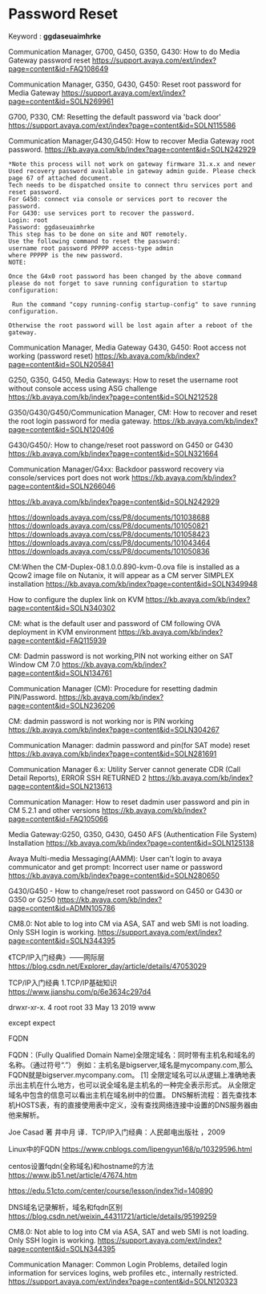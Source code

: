 # Password Reset
Keyword : **ggdaseuaimhrke**

Communication Manager, G700, G450, G350, G430: How to do Media Gateway password reset
https://support.avaya.com/ext/index?page=content&id=FAQ108649


Communication Manager, G350, G430, G450: Reset root password for Media Gateway
https://support.avaya.com/ext/index?page=content&id=SOLN269961



G700, P330, CM: Resetting the default password via 'back door'
https://support.avaya.com/ext/index?page=content&id=SOLN115586


Communication Manager,G430,G450: How to recover Media Gateway root password.
https://kb.avaya.com/kb/index?page=content&id=SOLN242929


```
*Note this process will not work on gateway firmware 31.x.x and newer
Used recovery password available in gateway admin guide. Please check page 67 of attached document.
Tech needs to be dispatched onsite to connect thru services port and reset password.  
For G450: connect via console or services port to recover the password.
For G430: use services port to recover the password.  
Login: root
Password: ggdaseuaimhrke
This step has to be done on site and NOT remotely.
Use the following command to reset the password:
username root password PPPPP access-type admin
where PPPPP is the new password.
NOTE:

Once the G4x0 root password has been changed by the above command please do not forget to save running configuration to startup configuration:

 Run the command "copy running-config startup-config" to save running configuration.

Otherwise the root password will be lost again after a reboot of the gateway.
```

Communication Manager, Media Gateway G430, G450: Root access not working (password reset)
https://kb.avaya.com/kb/index?page=content&id=SOLN205841


G250, G350, G450, Media Gateways: How to reset the username root without console access using ASG challenge
https://kb.avaya.com/kb/index?page=content&id=SOLN212528


G350/G430/G450/Communication Manager, CM: How to recover and reset the root login password for media gateway.
https://kb.avaya.com/kb/index?page=content&id=SOLN120406

G430/G450/: How to change/reset root password on G450 or G430
https://kb.avaya.com/kb/index?page=content&id=SOLN321664


Communication Manager/G4xx: Backdoor password recovery via console/services port does not work
https://kb.avaya.com/kb/index?page=content&id=SOLN266046

https://kb.avaya.com/kb/index?page=content&id=SOLN242929


 
 
 
 
https://downloads.avaya.com/css/P8/documents/101038688
https://downloads.avaya.com/css/P8/documents/101050821
https://downloads.avaya.com/css/P8/documents/101058423
https://downloads.avaya.com/css/P8/documents/101043464
https://downloads.avaya.com/css/P8/documents/101050836


CM:When the CM-Duplex-08.1.0.0.890-kvm-0.ova file is installed as a Qcow2 image file on Nutanix, it will appear as a CM server SIMPLEX installation
https://kb.avaya.com/kb/index?page=content&id=SOLN349948

How to configure the duplex link on KVM
https://kb.avaya.com/kb/index?page=content&id=SOLN340302


CM: what is the default user and password of CM following OVA deployment in KVM environment
https://kb.avaya.com/kb/index?page=content&id=FAQ115939






CM: Dadmin password is not working,PIN not working either on SAT Window CM 7.0
https://kb.avaya.com/kb/index?page=content&id=SOLN134761


Communication Manager (CM): Procedure for resetting dadmin PIN/Password.
https://kb.avaya.com/kb/index?page=content&id=SOLN236206


CM: dadmin password is not working nor is PIN working
https://kb.avaya.com/kb/index?page=content&id=SOLN304267



Communication Manager: dadmin password and pin(for SAT mode) reset
https://kb.avaya.com/kb/index?page=content&id=SOLN281691

Communication Manager 6.x: Utility Server cannot generate CDR (Call Detail Reports), ERROR SSH RETURNED 2
https://kb.avaya.com/kb/index?page=content&id=SOLN213613



Communication Manager: How to reset dadmin user password and pin in CM 5.2.1 and other versions
https://kb.avaya.com/kb/index?page=content&id=FAQ105066


Media Gateway:G250, G350, G430, G450 AFS (Authentication File System) Installation
https://kb.avaya.com/kb/index?page=content&id=SOLN125138

Avaya Multi-media Messaging(AAMM): User can't login to avaya communicator and get prompt: Incorrect user name or password
https://kb.avaya.com/kb/index?page=content&id=SOLN280650




G430/G450 - How to change/reset root password on G450 or G430 or G350 or G250
https://kb.avaya.com/kb/index?page=content&id=ADMN105786














CM8.0: Not able to log into CM via ASA, SAT and web SMI is not loading. Only SSH login is working.
https://support.avaya.com/ext/index?page=content&id=SOLN344395

《TCP/IP入门经典》——网际层
https://blog.csdn.net/Explorer_day/article/details/47053029



TCP/IP入门经典 1.TCP/IP基础知识
https://www.jianshu.com/p/6e3634c297d4




drwxr-xr-x.  4 root root     33 May 13  2019 www


except
expect



FQDN

FQDN：(Fully Qualified Domain Name)全限定域名：同时带有主机名和域名的名称。（通过符号“.”）
例如：主机名是bigserver,域名是mycompany.com,那么FQDN就是bigserver.mycompany.com。 [1] 
全限定域名可以从逻辑上准确地表示出主机在什么地方，也可以说全域名是主机名的一种完全表示形式。
从全限定域名中包含的信息可以看出主机在域名树中的位置。
DNS解析流程：首先查找本机HOSTS表，有的直接使用表中定义，没有查找网络连接中设置的DNS服务器由他来解析。








Joe Casad 著 井中月 译．TCP/IP入门经典：人民邮电出版社 ，2009


Linux中的FQDN
https://www.cnblogs.com/lipengyun168/p/10329596.html

centos设置fqdn(全称域名)和hostname的方法
https://www.jb51.net/article/47674.htm


https://edu.51cto.com/center/course/lesson/index?id=140890



DNS域名记录解析，域名和fqdn区别
https://blog.csdn.net/weixin_44311721/article/details/95199259






CM8.0: Not able to log into CM via ASA, SAT and web SMI is not loading. Only SSH login is working.
https://support.avaya.com/ext/index?page=content&id=SOLN344395




Communication Manager: Common Login Problems, detailed login information for services logins, web profiles etc., internally restricted.
https://support.avaya.com/ext/index?page=content&id=SOLN120323


















